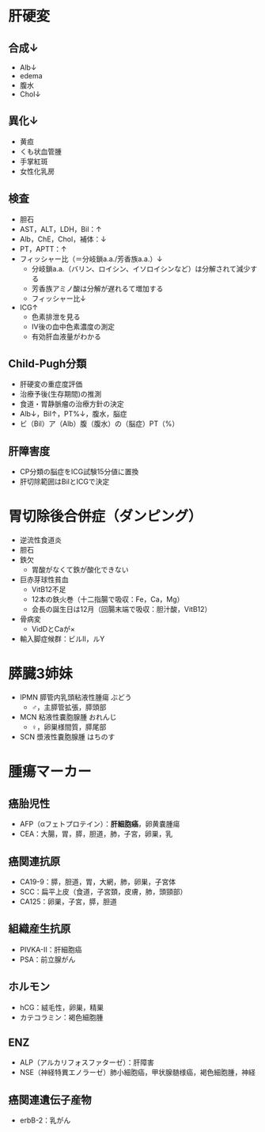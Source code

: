 
# 肝硬変
## 合成↓
- Alb↓
- edema
- 腹水
- Chol↓

## 異化↓
- 黄疸
- くも状血管腫
- 手掌紅斑
- 女性化乳房

## 検査
- 胆石
- AST，ALT，LDH，Bil：↑
- Alb，ChE，Chol，補体：↓
- PT，APTT：↑
- フィッシャー比（＝分岐鎖a.a./芳香族a.a.）↓
    - 分岐鎖a.a.（バリン、ロイシン、イソロイシンなど）は分解されて減少する
    - 芳香族アミノ酸は分解が遅れるて増加する
    - フィッシャー比↓
- ICG↑
    - 色素排泄を見る
    - IV後の血中色素濃度の測定
    - 有効肝血液量がわかる

## Child-Pugh分類 
- 肝硬変の重症度評価
- 治療予後(生存期間)の推測
- 食道・胃静脈瘤の治療方針の決定
- Alb↓，Bil↑，PT%↓，腹水，脳症
- ビ（Bil）ア（Alb）腹（腹水）の（脳症）PT（%）

## 肝障害度
- CP分類の脳症をICG試験15分値に置換
- 肝切除範囲はBilとICGで決定

# 胃切除後合併症（ダンピング）
- 逆流性食道炎
- 胆石
- 鉄欠
    - 胃酸がなくて鉄が酸化できない
- 巨赤芽球性貧血
    - VitB12不足
    - 12本の鉄火巻（十二指腸で吸収：Fe，Ca，Mg）
    - 会長の誕生日は12月（回腸末端で吸収：胆汁酸，VitB12）
- 骨病変
    - VidDとCaが×
- 輸入脚症候群：ビルII，ルY

# 膵臓3姉妹
- IPMN 膵管内乳頭粘液性腫瘍 ぶどう
    - ♂，主膵管拡張，膵頭部
- MCN 粘液性嚢胞腺腫 おれんじ
    - ♀，卵巣様間質，膵尾部
- SCN 漿液性嚢胞腺腫 はちのす

# 腫瘍マーカー
## 癌胎児性
- AFP（αフェトプロテイン）：**肝細胞癌**，卵黄嚢腫瘍
- CEA：大腸，胃，膵，胆道，肺，子宮，卵巣，乳

## 癌関連抗原
- CA19-9：膵，胆道，胃，大網，肺，卵巣，子宮体
- SCC：扁平上皮（食道，子宮頚，皮膚，肺，頭頸部）
- CA125：卵巣，子宮，膵，胆道

## 組織産生抗原
- PIVKA-II：肝細胞癌
- PSA：前立腺がん

## ホルモン
- hCG：絨毛性，卵巣，精巣
- カテコラミン：褐色細胞腫

## ENZ
- ALP（アルカリフォスファターゼ）：肝障害
- NSE（神経特異エノラーゼ）肺小細胞癌，甲状腺髄様癌，褐色細胞腫，神経

## 癌関連遺伝子産物
- erbB-2：乳がん


    
